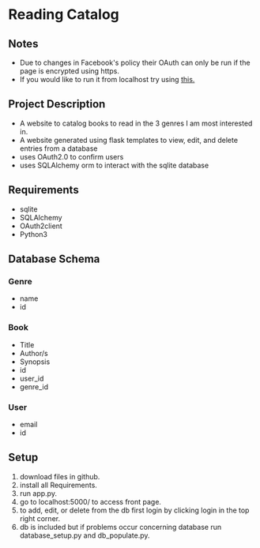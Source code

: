 # Reading Catalog

## Notes
* Due to changes in Facebook's policy their OAuth can only be run if the page is encrypted using https.
* If you would like to run it from localhost try using [this.](https://github.com/madeny/lhttps)  

## Project Description
* A website to catalog books to read in the 3 genres I am most interested in.
* A website generated using flask templates to view, edit, and delete entries from a database
* uses OAuth2.0 to confirm users
* uses SQLAlchemy orm to interact with the sqlite database

## Requirements
* sqlite
* SQLAlchemy
* OAuth2client
* Python3

## Database Schema
### Genre
* name
* id

### Book
* Title
* Author/s
* Synopsis
* id
* user_id
* genre_id

### User
* email
* id

## Setup
1. download files in github.
1. install all Requirements.
1. run app.py.
1. go to localhost:5000/ to access front page.
1. to add, edit, or delete from the db first login by clicking login in the top right corner.
1. db is included but if problems occur concerning database run database_setup.py and db_populate.py.
